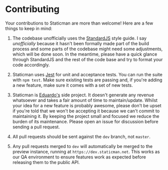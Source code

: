# Contributing

Your contributions to Staticman are more than welcome! Here are a few things to keep in mind:

1. The codebase unofficially uses the [StandardJS](https://standardjs.com/) style guide. I say *unofficially* because it hasn't been formally made part of the build process and some parts of the codebase might need some adjustments, which will be done soon. In the meantime, please have a quick glance through StandardJS and the rest of the code base and try to format your code accordingly.

1. Staticman uses [Jest](https://facebook.github.io/jest/) for unit and acceptance tests. You can run the suite with `npm test`. Make sure existing tests are passing and, if you're adding a new feature, make sure it comes with a set of new tests.

1. Staticman is [Eduardo's](https://eduardoboucas.com) side project. It doesn't generate any revenue whatsoever and takes a fair amount of time to maintain/update. Whilst your idea for a new feature is probably awesome, please don't be upset if you're told that we won't be accepting it because we can't commit to maintaining it. By keeping the project small and focused we reduce the burden of its maintenance. Please open an issue for discussion before sending a pull request.

1. All pull requests should be sent against the `dev` branch, not `master`.

1. Any pull requests merged to `dev` will automatically be merged to the preview instance, running at `https://dev.staticman.net`. This works as our QA environment to ensure features work as expected before releasing them to the public API.
